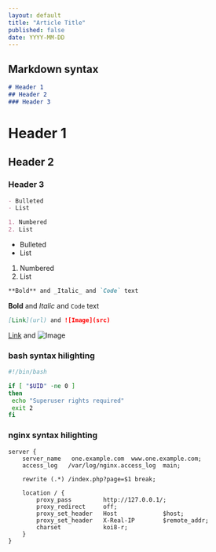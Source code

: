 ```yaml
---
layout: default
title: "Article Title"
published: false
date: YYYY-MM-DD
---
```


## Markdown syntax

```markdown
# Header 1
## Header 2
### Header 3
```

# Header 1
## Header 2
### Header 3

```markdown
- Bulleted
- List

1. Numbered
2. List
```

- Bulleted
- List

1. Numbered
2. List

```markdown
**Bold** and _Italic_ and `Code` text
```

**Bold** and _Italic_ and `Code` text

```markdown
[Link](url) and ![Image](src)
```

[Link](url) and ![Image](src)


### bash syntax hilighting

```bash
#!/bin/bash

if [ "$UID" -ne 0 ]
then
 echo "Superuser rights required"
 exit 2
fi
```

### nginx syntax hilighting

```nginx
server {
    server_name   one.example.com  www.one.example.com;
    access_log   /var/log/nginx.access_log  main;

    rewrite (.*) /index.php?page=$1 break;

    location / {
        proxy_pass         http://127.0.0.1/;
        proxy_redirect     off;
        proxy_set_header   Host             $host;
        proxy_set_header   X-Real-IP        $remote_addr;
        charset            koi8-r;
    }
}
```
